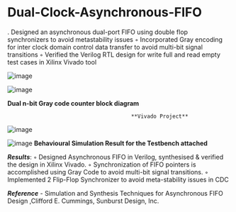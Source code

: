 # Dual-Clock-Asynchronous-FIFO
. Designed an asynchronous dual-port FIFO using double flop synchronizers to avoid metastability issues
◦ Incorporated Gray encoding for inter clock domain control data transfer to avoid multi-bit signal transitions
◦ Verified the Verilog RTL design for write full and read empty test cases in Xilinx Vivado tool

![image](https://github.com/chetan1107/Dual-Clock-Asynchronous-FIFO/assets/138870448/1b1995ed-0e6a-457a-97c9-19863dbe840a)

![image](https://github.com/chetan1107/Dual-Clock-Asynchronous-FIFO/assets/138870448/42b2d768-d545-48ea-a7b7-fd45cbc651c2)

  **Dual n-bit Gray code counter block diagram**

                                           **Vivado Project** 
![image](https://github.com/chetan1107/Dual-Clock-Asynchronous-FIFO/assets/138870448/ed4db163-c4d3-4b20-beb8-e6369f93c875)

                       
![image](https://github.com/chetan1107/Dual-Clock-Asynchronous-FIFO/assets/138870448/40ef06ab-7a33-4a51-8b33-02d4a882e086)
 **Behavioural  Simulation Result for the Testbench attached**


***Results***:
◦ Designed Asynchronous FIFO in Verilog, synthesised & verified the design in Xilinx Vivado.
◦ Synchronization of FIFO pointers is accomplished using Gray Code to avoid multi-bit signal transitions.
◦ Implemented 2 Flip-Flop Synchronizer to avoid meta-stability issues in CDC


***Reference*** - Simulation and Synthesis Techniques for Asynchronous FIFO Design ,Clifford E. Cummings, Sunburst Design, Inc. 
